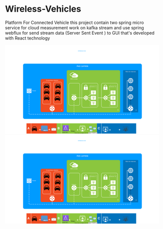 # Wireless-Vehicles
Platform For Connected Vehicle
this project contain two spring micro service for cloud measurement work on kafka stream and 
use spring webflux for send stream data  (Server Sent Event ) to GUI that's developed with React technology


 
![Alt text](Wireless%20car%20architecture.svg)
<img src="./Wireless%20car%20architecture.svg">